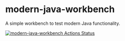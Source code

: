 # modern-java-workbench
A simple workbench to test modern Java functionality.


[![modern-java-workbench Actions Status](https://github.com/abhinav812/modern-java-workbench/workflows/modern-java-workbench/badge.svg)](https://github.com/abhinav812/modern-java-workbench/actions)